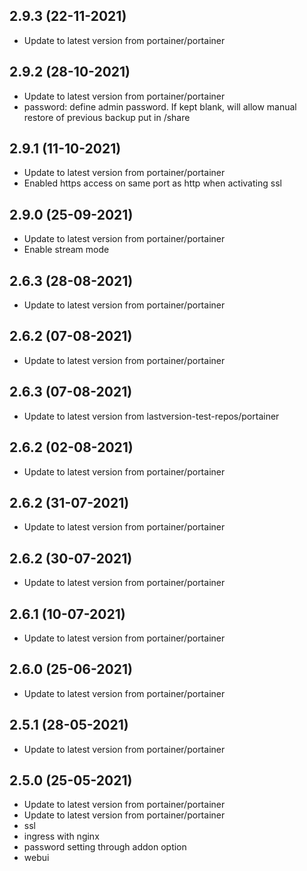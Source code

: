 
## 2.9.3 (22-11-2021)
- Update to latest version from portainer/portainer

## 2.9.2 (28-10-2021)
- Update to latest version from portainer/portainer
- password: define admin password. If kept blank, will allow manual restore of previous backup put in /share

## 2.9.1 (11-10-2021)
- Update to latest version from portainer/portainer
- Enabled https access on same port as http when activating ssl

## 2.9.0 (25-09-2021)
- Update to latest version from portainer/portainer
- Enable stream mode

## 2.6.3 (28-08-2021)
- Update to latest version from portainer/portainer

## 2.6.2 (07-08-2021)
- Update to latest version from portainer/portainer

## 2.6.3 (07-08-2021)
- Update to latest version from lastversion-test-repos/portainer

## 2.6.2 (02-08-2021)
- Update to latest version from portainer/portainer

## 2.6.2 (31-07-2021)
- Update to latest version from portainer/portainer

## 2.6.2 (30-07-2021)
- Update to latest version from portainer/portainer

## 2.6.1 (10-07-2021)
- Update to latest version from portainer/portainer

## 2.6.0 (25-06-2021)
- Update to latest version from portainer/portainer

## 2.5.1 (28-05-2021)
- Update to latest version from portainer/portainer

## 2.5.0 (25-05-2021)
- Update to latest version from portainer/portainer
- Update to latest version from portainer/portainer
- ssl
- ingress with nginx 
- password setting through addon option
- webui
